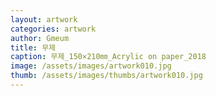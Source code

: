 ```yaml
---
layout: artwork
categories: artwork
author: Gmeum
title: 무제
caption: 무제_150×210㎜_Acrylic on paper_2018
image: /assets/images/artwork010.jpg
thumb: /assets/images/thumbs/artwork010.jpg
---
```

